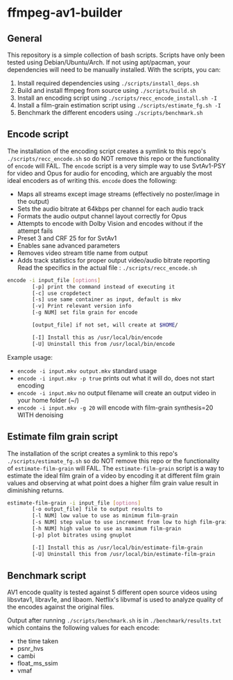 # ffmpeg-av1-builder

## General
This repository is a simple collection of bash scripts. Scripts have only been tested using Debian/Ubuntu/Arch. If not using apt/pacman, your dependencies will need to be manually installed. With the scripts, you can:

1. Install required dependencies using `./scripts/install_deps.sh`
2. Build and install ffmpeg from source using `./scripts/build.sh`
3. Install an encoding script using `./scripts/recc_encode_install.sh -I`
4. Install a film-grain estimation script using `./scripts/estimate_fg.sh -I`
5. Benchmark the different encoders using `./scripts/benchmark.sh`

## Encode script
The installation of the encoding script creates a symlink to this repo's `./scripts/recc_encode.sh` so do NOT remove this repo or the functionality of `encode` will FAIL. The `encode` script is a very simple way to use SvtAv1-PSY for video and Opus for audio for encoding, which are arguably the most ideal encoders as of writing this. `encode` does the following:
 - Maps all streams except image streams (effectively no poster/image in the output)
 - Sets the audio bitrate at 64kbps per channel for each audio track
 - Formats the audio output channel layout correctly for Opus
 - Attempts to encode with Dolby Vision and encodes without if the attempt fails
 - Preset 3 and CRF 25 for for SvtAv1
 - Enables sane advanced parameters
 - Removes video stream title name from output
 - Adds track statistics for proper output video/audio bitrate reporting
Read the specifics in the actual file : `./scripts/recc_encode.sh`

```bash
encode -i input_file [options] 
        [-p] print the command instead of executing it
        [-c] use cropdetect
        [-s] use same container as input, default is mkv
        [-v] Print relevant version info
        [-g NUM] set film grain for encode

        [output_file] if not set, will create at $HOME/

        [-I] Install this as /usr/local/bin/encode
        [-U] Uninstall this from /usr/local/bin/encode
```
Example usage: 
 - `encode -i input.mkv output.mkv` standard usage
 - `encode -i input.mkv -p true` prints out what it will do, does not start encoding
 - `encode -i input.mkv` no output filename will create an output video in your home folder (~/)
 - `encode -i input.mkv -g 20` will encode with film-grain synthesis=20 WITH denoising

## Estimate film grain script
The installation of the script creates a symlink to this repo's `./scripts/estimate_fg.sh` so do NOT remove this repo or the functionality of `estimate-film-grain` will FAIL. The `estimate-film-grain` script is a way to estimate the ideal film grain of a video by encoding it at different film grain values and observing at what point does a higher film grain value result in diminishing returns.
```bash
estimate-film-grain -i input_file [options]
        [-o output_file] file to output results to
        [-l NUM] low value to use as minimum film-grain
        [-s NUM] step value to use increment from low to high film-grain
        [-h NUM] high value to use as maximum film-grain
        [-p] plot bitrates using gnuplot

        [-I] Install this as /usr/local/bin/estimate-film-grain
        [-U] Uninstall this from /usr/local/bin/estimate-film-grain
```

## Benchmark script
AV1 encode quality is tested against 5 different open source videos using libsvtav1, librav1e, and libaom.
Netflix's libvmaf is used to analyze quality of the encodes against the original files.

Output after running `./scripts/benchmark.sh` is in `./benchmark/results.txt` which contains the following values for each encode:

* the time taken
* psnr_hvs
* cambi
* float_ms_ssim
* vmaf
